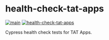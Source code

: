 # health-check-tat-apps

[![main](https://github.com/wlsf82/health-check-tat-apps/actions/workflows/ci.yml/badge.svg)](https://github.com/wlsf82/health-check-tat-apps/actions)
[![health-check-tat-apps](https://img.shields.io/endpoint?url=https://cloud.cypress.io/badge/simple/zmk8yv&style=flat&logo=cypress)](https://cloud.cypress.io/projects/zmk8yv/runs)

Cypress health check tests for TAT Apps.
